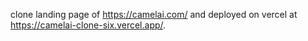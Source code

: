 clone landing page of https://camelai.com/ and deployed on vercel at https://camelai-clone-six.vercel.app/. 
